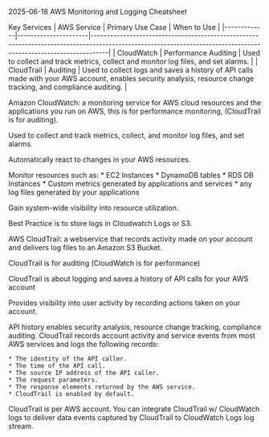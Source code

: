 2025-06-18
AWS Monitoring and Logging Cheatsheet

Key Services
| AWS Service | Primary Use Case     | When to Use                                                                                                                                                     |
|-------------|----------------------|-----------------------------------------------------------------------------------------------------------------------------------------------------------------|
| CloudWatch  | Performance Auditing | Used to collect and track metrics, collect and monitor log files, and set alarms.                                                                               |
| CloudTrail  | Auditing             | Used to collect logs and saves a history of API calls made with your AWS account, enables security analysis, resource change tracking, and compliance auditing. |

Amazon CloudWatch: a monitoring service for AWS cloud resources and the applications you run on AWS,
this is for performance monitoring, (CloudTrail is for auditing).

Used to collect and track metrics, collect, and monitor log files, and set alarms.

Automatically react to changes in your AWS resources.

Monitor resources such as:
    * EC2 Instances
    * DynamoDB tables
    * RDS DB Instances
    * Custom metrics generated by applications and services
    * any log files generated by your applications

Gain system-wide visibility into resource utilization.

Best Practice is to store logs in Cloudwatch Logs or S3.

AWS CloudTrail: a webservice that records activity made on 
your account and delivers log files to an Amazon S3 Bucket.

CloudTrail is for auditing (CloudWatch is for performance)

CloudTrail is about logging and saves a history of API calls for your AWS account

Provides visibility into user activity by recording actions taken on your account.

API history enables security analysis, resource change tracking, compliance auditing.
CloudTrail records account activity and service events from most AWS services and logs the following records:

    * The identity of the API caller.
    * The time of the API call.
    * The source IP address of the API caller.
    * The request parameters.
    * The response elements returned by the AWS service.
    * CloudTrail is enabled by default.

CloudTrail is per AWS account.
You can integrate CloudTrail w/ CloudWatch logs to deliver data events captured by CloudTrail to
CloudWatch Logs log stream.




